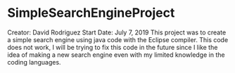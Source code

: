 # SimpleSearchEngineProject
Creator: David Rodriguez
Start Date: July 7, 2019
This project was to create a simple search engine using java code with the Eclipse compiler. This code does not work, I will be trying to fix this code in the future since I like the idea of making a new search engine even with my limited knowledge in the coding languages. 
